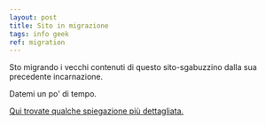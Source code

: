 ```yaml
---
layout: post
title: Sito in migrazione
tags: info geek
ref: migration
---
```

Sto migrando i vecchi contenuti di questo sito-sgabuzzino dalla sua precedente incarnazione.

Datemi un po' di tempo.

<a href="/about.html">Qui trovate qualche spiegazione più dettagliata.</a>
